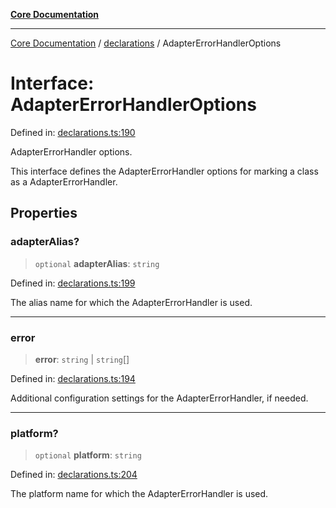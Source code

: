 [**Core Documentation**](../../README.md)

***

[Core Documentation](../../README.md) / [declarations](../README.md) / AdapterErrorHandlerOptions

# Interface: AdapterErrorHandlerOptions

Defined in: [declarations.ts:190](https://github.com/stonemjs/core/blob/e2fddc9518734748c09a72d4b4064dd1d4c1288c/src/declarations.ts#L190)

AdapterErrorHandler options.

This interface defines the AdapterErrorHandler options for marking a class as a AdapterErrorHandler.

## Properties

### adapterAlias?

> `optional` **adapterAlias**: `string`

Defined in: [declarations.ts:199](https://github.com/stonemjs/core/blob/e2fddc9518734748c09a72d4b4064dd1d4c1288c/src/declarations.ts#L199)

The alias name for which the AdapterErrorHandler is used.

***

### error

> **error**: `string` \| `string`[]

Defined in: [declarations.ts:194](https://github.com/stonemjs/core/blob/e2fddc9518734748c09a72d4b4064dd1d4c1288c/src/declarations.ts#L194)

Additional configuration settings for the AdapterErrorHandler, if needed.

***

### platform?

> `optional` **platform**: `string`

Defined in: [declarations.ts:204](https://github.com/stonemjs/core/blob/e2fddc9518734748c09a72d4b4064dd1d4c1288c/src/declarations.ts#L204)

The platform name for which the AdapterErrorHandler is used.
